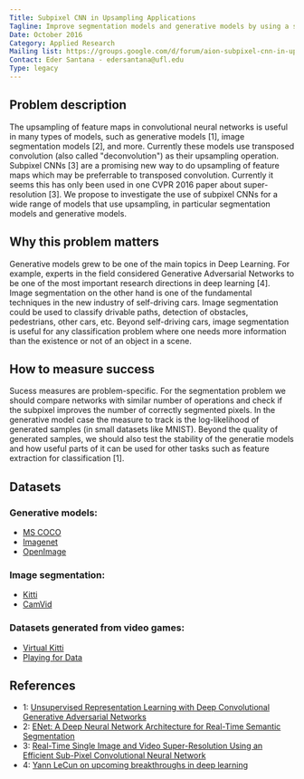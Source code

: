 ```yaml
---
Title: Subpixel CNN in Upsampling Applications
Tagline: Improve segmentation models and generative models by using a subpixel CNN as the upsampling operation.
Date: October 2016
Category: Applied Research
Mailing list: https://groups.google.com/d/forum/aion-subpixel-cnn-in-upsampling-applications
Contact: Eder Santana - edersantana@ufl.edu
Type: legacy
---
```


## Problem description

The upsampling of feature maps in convolutional neural networks is useful in many types of models, such as generative models [1], image segmentation models [2], and more. Currently these models use transposed convolution (also called "deconvolution") as their upsampling operation. Subpixel CNNs [3] are a promising new way to do upsampling of feature maps which may be preferrable to transposed convolution. Currently it seems this has only been used in one CVPR 2016 paper about super-resolution [3]. We propose to investigate the use of subpixel CNNs for a wide range of models that use upsampling, in particular segmentation models and generative models.


## Why this problem matters

Generative models grew to be one of the main topics in Deep Learning. For example, experts in the field considered Generative Adversarial Networks to be one of the most important research directions in deep learning [4]. Image segmentation on the other hand is one of the fundamental techniques in the new industry of self-driving cars. Image segmentation could be used to classify drivable paths, detection of obstacles, pedestrians, other cars, etc. Beyond self-driving cars, image segmentation is useful for any classification problem where one needs more information than the existence or not of an object in a scene.


## How to measure success

Sucess measures are problem-specific. For the segmentation problem we should compare networks with similar number of operations and check if the subpixel improves the number of correctly segmented pixels. In the generative model case the measure to track is the log-likelihood of generated samples (in small datasets like MNIST). Beyond the quality of generated samples, we should also test the stability of the generatie models and how useful parts of it can be used for other tasks such as feature extraction for classification [1].


## Datasets

### Generative models:

- [MS COCO](http://mscoco.org/)
- [Imagenet](http://image-net.org)
- [OpenImage](https://github.com/openimages/dataset)

### Image segmentation:

- [Kitti](http://www.cvlibs.net/datasets/kitti/)
- [CamVid](http://mi.eng.cam.ac.uk/research/projects/VideoRec/CamVid/)

### Datasets generated from video games:

- [Virtual Kitti](http://www.xrce.xerox.com/Research-Development/Computer-Vision/Proxy-Virtual-Worlds)
- [Playing for Data](http://download.visinf.tu-darmstadt.de/data/from_games/)


## References

- 1: [Unsupervised Representation Learning with Deep Convolutional Generative Adversarial Networks](https://arxiv.org/abs/1511.06434)
- 2: [ENet: A Deep Neural Network Architecture for Real-Time Semantic Segmentation](https://arxiv.org/abs/1606.02147)
- 3: [Real-Time Single Image and Video Super-Resolution Using an Efficient Sub-Pixel Convolutional Neural Network](https://arxiv.org/abs/1609.05158)
- 4: [Yann LeCun on upcoming breakthroughs in deep learning](https://www.quora.com/What-are-some-recent-and-potentially-upcoming-breakthroughs-in-deep-learning)

